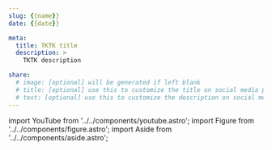 ```yaml
---
slug: {{name}}
date: {{date}}

meta:
  title: TKTK title
  description: >
    TKTK description

share:
  # image: [optional] will be generated if left blank
  # title: [optional] use this to customize the title on social media previews
  # text: [optional] use this to customize the description on social media previews
---
```


import YouTube from '../../components/youtube.astro';
import Figure from '../../components/figure.astro';
import Aside from '../../components/aside.astro';

<YouTube id="YOUTUBE_VIDEO_ID" />


